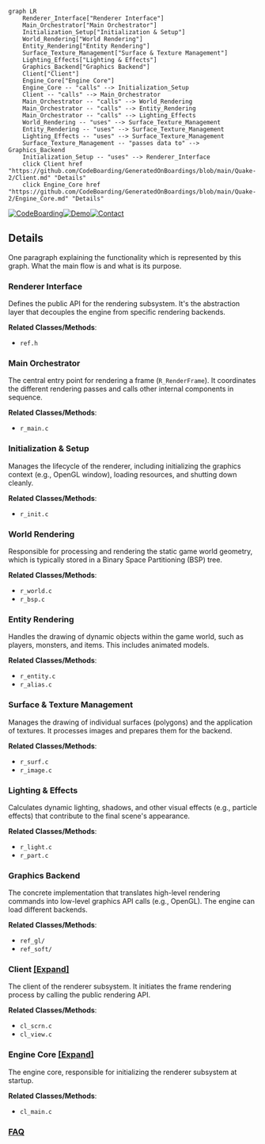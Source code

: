 ```mermaid
graph LR
    Renderer_Interface["Renderer Interface"]
    Main_Orchestrator["Main Orchestrator"]
    Initialization_Setup["Initialization & Setup"]
    World_Rendering["World Rendering"]
    Entity_Rendering["Entity Rendering"]
    Surface_Texture_Management["Surface & Texture Management"]
    Lighting_Effects["Lighting & Effects"]
    Graphics_Backend["Graphics Backend"]
    Client["Client"]
    Engine_Core["Engine Core"]
    Engine_Core -- "calls" --> Initialization_Setup
    Client -- "calls" --> Main_Orchestrator
    Main_Orchestrator -- "calls" --> World_Rendering
    Main_Orchestrator -- "calls" --> Entity_Rendering
    Main_Orchestrator -- "calls" --> Lighting_Effects
    World_Rendering -- "uses" --> Surface_Texture_Management
    Entity_Rendering -- "uses" --> Surface_Texture_Management
    Lighting_Effects -- "uses" --> Surface_Texture_Management
    Surface_Texture_Management -- "passes data to" --> Graphics_Backend
    Initialization_Setup -- "uses" --> Renderer_Interface
    click Client href "https://github.com/CodeBoarding/GeneratedOnBoardings/blob/main/Quake-2/Client.md" "Details"
    click Engine_Core href "https://github.com/CodeBoarding/GeneratedOnBoardings/blob/main/Quake-2/Engine_Core.md" "Details"
```

[![CodeBoarding](https://img.shields.io/badge/Generated%20by-CodeBoarding-9cf?style=flat-square)](https://github.com/CodeBoarding/CodeBoarding)[![Demo](https://img.shields.io/badge/Try%20our-Demo-blue?style=flat-square)](https://www.codeboarding.org/demo)[![Contact](https://img.shields.io/badge/Contact%20us%20-%20contact@codeboarding.org-lightgrey?style=flat-square)](mailto:contact@codeboarding.org)

## Details

One paragraph explaining the functionality which is represented by this graph. What the main flow is and what is its purpose.

### Renderer Interface
Defines the public API for the rendering subsystem. It's the abstraction layer that decouples the engine from specific rendering backends.


**Related Classes/Methods**:

- `ref.h`


### Main Orchestrator
The central entry point for rendering a frame (`R_RenderFrame`). It coordinates the different rendering passes and calls other internal components in sequence.


**Related Classes/Methods**:

- `r_main.c`


### Initialization & Setup
Manages the lifecycle of the renderer, including initializing the graphics context (e.g., OpenGL window), loading resources, and shutting down cleanly.


**Related Classes/Methods**:

- `r_init.c`


### World Rendering
Responsible for processing and rendering the static game world geometry, which is typically stored in a Binary Space Partitioning (BSP) tree.


**Related Classes/Methods**:

- `r_world.c`
- `r_bsp.c`


### Entity Rendering
Handles the drawing of dynamic objects within the game world, such as players, monsters, and items. This includes animated models.


**Related Classes/Methods**:

- `r_entity.c`
- `r_alias.c`


### Surface & Texture Management
Manages the drawing of individual surfaces (polygons) and the application of textures. It processes images and prepares them for the backend.


**Related Classes/Methods**:

- `r_surf.c`
- `r_image.c`


### Lighting & Effects
Calculates dynamic lighting, shadows, and other visual effects (e.g., particle effects) that contribute to the final scene's appearance.


**Related Classes/Methods**:

- `r_light.c`
- `r_part.c`


### Graphics Backend
The concrete implementation that translates high-level rendering commands into low-level graphics API calls (e.g., OpenGL). The engine can load different backends.


**Related Classes/Methods**:

- `ref_gl/`
- `ref_soft/`


### Client [[Expand]](./Client.md)
The client of the renderer subsystem. It initiates the frame rendering process by calling the public rendering API.


**Related Classes/Methods**:

- `cl_scrn.c`
- `cl_view.c`


### Engine Core [[Expand]](./Engine_Core.md)
The engine core, responsible for initializing the renderer subsystem at startup.


**Related Classes/Methods**:

- `cl_main.c`




### [FAQ](https://github.com/CodeBoarding/GeneratedOnBoardings/tree/main?tab=readme-ov-file#faq)